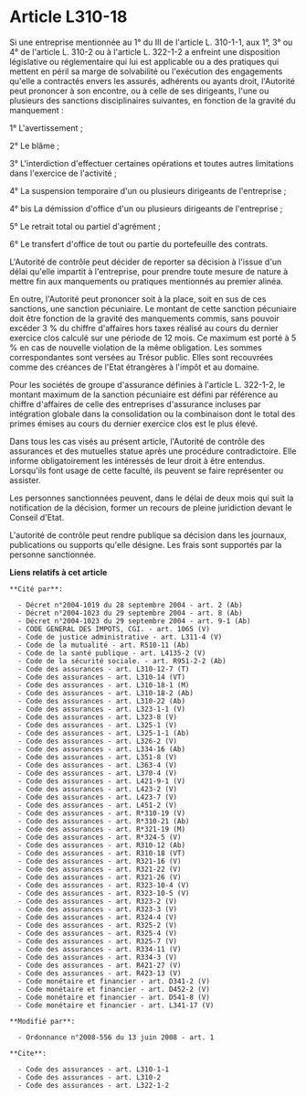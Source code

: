 # Article L310-18

Si une entreprise mentionnée au 1° du III de l'article L. 310-1-1, aux 1°, 3° ou 4° de l'article L. 310-2 ou à l'article L.
322-1-2 a enfreint une disposition législative ou réglementaire qui lui est applicable ou a des pratiques qui mettent en
péril sa marge de solvabilité ou l'exécution des engagements qu'elle a contractés envers les assurés, adhérents ou ayants
droit, l'Autorité peut prononcer à son encontre, ou à celle de ses dirigeants, l'une ou plusieurs des sanctions
disciplinaires suivantes, en fonction de la gravité du manquement : 

1° L'avertissement ; 

2° Le blâme ; 

3° L'interdiction d'effectuer certaines opérations et toutes autres limitations dans l'exercice de l'activité ; 

4° La suspension temporaire d'un ou plusieurs dirigeants de l'entreprise ; 

4° bis La démission d'office d'un ou plusieurs dirigeants de l'entreprise ; 

5° Le retrait total ou partiel d'agrément ; 

6° Le transfert d'office de tout ou partie du portefeuille des contrats.

L'Autorité de contrôle peut décider de reporter sa décision à l'issue d'un délai qu'elle impartit à l'entreprise, pour
prendre toute mesure de nature à mettre fin aux manquements ou pratiques mentionnés au premier alinéa. 

En outre, l'Autorité peut prononcer soit à la place, soit en sus de ces sanctions, une sanction pécuniaire. Le montant de
cette sanction pécuniaire doit être fonction de la gravité des manquements commis, sans pouvoir excéder 3 % du chiffre
d'affaires hors taxes réalisé au cours du dernier exercice clos calculé sur une période de 12 mois. Ce maximum est porté à 5
% en cas de nouvelle violation de la même obligation. Les sommes correspondantes sont versées au Trésor public. Elles sont
recouvrées comme des créances de l'Etat étrangères à l'impôt et au domaine. 

Pour les sociétés de groupe d'assurance définies à l'article L. 322-1-2, le montant maximum de la sanction pécuniaire est
défini par référence au chiffre d'affaires de celle des entreprises d'assurance incluses par intégration globale dans la
consolidation ou la combinaison dont le total des primes émises au cours du dernier exercice clos est le plus élevé. 

Dans tous les cas visés au présent article, l'Autorité de contrôle des assurances et des mutuelles statue après une procédure
contradictoire. Elle informe obligatoirement les intéressés de leur droit à être entendus. Lorsqu'ils font usage de cette
faculté, ils peuvent se faire représenter ou assister. 

Les personnes sanctionnées peuvent, dans le délai de deux mois qui suit la notification de la décision, former un recours de
pleine juridiction devant le Conseil d'Etat.

L'autorité de contrôle peut rendre publique sa décision dans les journaux, publications ou supports qu'elle désigne. Les
frais sont supportés par la personne sanctionnée.

**Liens relatifs à cet article**

	**Cité par**:

	  - Décret n°2004-1019 du 28 septembre 2004 - art. 2 (Ab)
	  - Décret n°2004-1023 du 29 septembre 2004 - art. 8 (Ab)
	  - Décret n°2004-1023 du 29 septembre 2004 - art. 9-1 (Ab)
	  - CODE GENERAL DES IMPOTS, CGI. - art. 1065 (V)
	  - Code de justice administrative - art. L311-4 (V)
	  - Code de la mutualité - art. R510-11 (Ab)
	  - Code de la santé publique - art. L4135-2 (V)
	  - Code de la sécurité sociale. - art. R951-2-2 (Ab)
	  - Code des assurances - art. L310-12-7 (T)
	  - Code des assurances - art. L310-14 (VT)
	  - Code des assurances - art. L310-18-1 (M)
	  - Code des assurances - art. L310-18-2 (Ab)
	  - Code des assurances - art. L310-22 (Ab)
	  - Code des assurances - art. L323-1-1 (V)
	  - Code des assurances - art. L323-8 (V)
	  - Code des assurances - art. L325-1 (V)
	  - Code des assurances - art. L325-1-1 (Ab)
	  - Code des assurances - art. L326-2 (V)
	  - Code des assurances - art. L334-16 (Ab)
	  - Code des assurances - art. L351-8 (V)
	  - Code des assurances - art. L363-4 (V)
	  - Code des assurances - art. L370-4 (V)
	  - Code des assurances - art. L421-9-1 (V)
	  - Code des assurances - art. L423-2 (V)
	  - Code des assurances - art. L423-7 (V)
	  - Code des assurances - art. L451-2 (V)
	  - Code des assurances - art. R*310-19 (V)
	  - Code des assurances - art. R*310-21 (Ab)
	  - Code des assurances - art. R*321-19 (M)
	  - Code des assurances - art. R*324-5 (V)
	  - Code des assurances - art. R310-12 (Ab)
	  - Code des assurances - art. R310-18 (VT)
	  - Code des assurances - art. R321-16 (V)
	  - Code des assurances - art. R321-22 (V)
	  - Code des assurances - art. R321-26 (V)
	  - Code des assurances - art. R323-10-4 (V)
	  - Code des assurances - art. R323-10-5 (V)
	  - Code des assurances - art. R323-2 (V)
	  - Code des assurances - art. R323-3 (V)
	  - Code des assurances - art. R324-4 (V)
	  - Code des assurances - art. R325-2 (V)
	  - Code des assurances - art. R325-4 (V)
	  - Code des assurances - art. R325-7 (V)
	  - Code des assurances - art. R334-11 (V)
	  - Code des assurances - art. R334-3 (V)
	  - Code des assurances - art. R421-27 (V)
	  - Code des assurances - art. R423-13 (V)
	  - Code monétaire et financier - art. D341-2 (V)
	  - Code monétaire et financier - art. D452-2 (V)
	  - Code monétaire et financier - art. D541-8 (V)
	  - Code monétaire et financier - art. L341-17 (V)

	**Modifié par**:

	  - Ordonnance n°2008-556 du 13 juin 2008 - art. 1

	**Cite**:

	  - Code des assurances - art. L310-1-1
	  - Code des assurances - art. L310-2
	  - Code des assurances - art. L322-1-2
